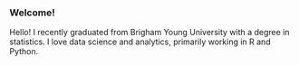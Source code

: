 ### Welcome!

Hello! I recently graduated from Brigham Young University with a degree in statistics. I love data science and analytics, primarily working in R and Python.
